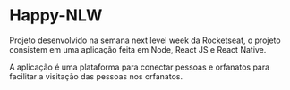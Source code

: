 # Happy-NLW
 
Projeto desenvolvido na semana next level week da Rocketseat, o projeto consistem em uma aplicação feita em Node, React JS e React Native.

A aplicação é uma plataforma para conectar pessoas e orfanatos para facilitar a visitação das pessoas nos orfanatos.
